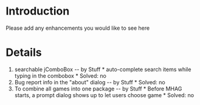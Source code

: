 # Introduction #

Please add any enhancements you would like to see here


# Details #

  1. searchable jComboBox --  by Stuff
    * auto-complete search items while typing in the combobox
    * Solved: no
  1. Bug report info in the "about" dialog --  by Stuff
    * Solved: no
  1. To combine all games into one package --  by Stuff
    * Before MHAG starts, a prompt dialog shows up to let users choose game
    * Solved: no